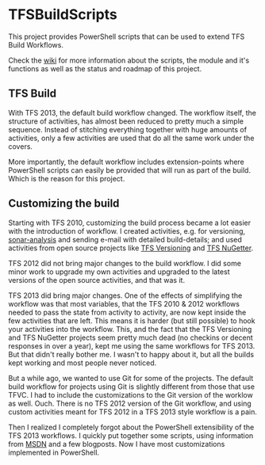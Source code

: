 # TFSBuildScripts

This project provides PowerShell scripts that can be used to extend TFS Build Workflows.

Check the [wiki](https://github.com/CodeblackNL/TFSBuildScripts/wiki) for more information about the scripts, the module and it's functions as well as the status and roadmap of this project. 

## TFS Build

With TFS 2013, the default build workflow changed. The workflow itself, the structure of activities, has almost been reduced to pretty much a simple sequence. Instead of stitching everything together with huge amounts of activities, only a few activities are used that do all the same work under the covers.

More importantly, the default workflow includes extension-points where PowerShell scripts can easily be provided that will run as part of the build. Which is the reason for this project.

## Customizing the build

Starting with TFS 2010, customizing the build process became a lot easier with the introduction of workflow. I created activities, e.g. for versioning, [sonar-analysis](http://www.sonarqube.org/) and sending e-mail with detailed build-details; and used activities from open source projects like [TFS Versioning](http://tfsversioning.codeplex.com/) and [TFS NuGetter](http://nugetter.codeplex.com/).

TFS 2012 did not bring major changes to the build workflow. I did some minor work to upgrade my own activities and upgraded to the latest versions of the open source activities, and that was it.

TFS 2013 did bring major changes. One of the effects of simplifying the workflow was that most variables, that the TFS 2010 & 2012 workflows needed to pass the state from activity to activity, are now kept inside the few activities that are left. This means it is harder (but still possible) to hook your activities into the workflow. This, and the fact that the TFS Versioning and TFS NuGetter projects seem pretty much dead (no checkins or decent responses in over a year), kept me using the same workflows for TFS 2013. But that didn't really bother me. I wasn't to happy about it, but all the builds kept working and most people never noticed. 

But a while ago, we wanted to use Git for some of the projects. The default build workflow for projects using Git is slightly different from those that use TFVC. I had to include the customizations to the Git version of the worklow as well. Ouch. There is no TFS 2012 version of the Git workflow, and using custom activities meant for TFS 2012 in a TFS 2013 style workflow is a pain.

Then I realized I completely forgot about the PowerShell extensibility of the TFS 2013 workflows. I quickly put together some scripts, using information from [MSDN](http://msdn.microsoft.com/en-us/library/dn376353.aspx) and a few blogposts. Now I have most customizations implemented in PowerShell.
